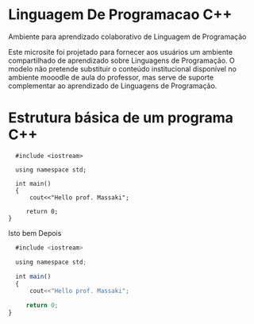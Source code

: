 # Linguagem De Programacao C++
Ambiente para aprendizado colaborativo de Linguagem de Programação

<p>
Este microsite foi projetado para fornecer aos usuários um ambiente compartilhado de aprendizado sobre Linguagens de Programação. O modelo não pretende substituir o conteúdo institucional disponível no ambiente mooodle de aula do professor, mas serve de suporte complementar ao aprendizado de Linguagens de Programação.<br />
</p>

# Estrutura básica de um programa C++


```
  #include <iostream>

  using namespace std;

  int main()
  {
      cout<<"Hello prof. Massaki";

     return 0;
}

```
<p> Isto bem Depois </p>

```javascript
  #include <iostream>

  using namespace std;

  int main()
  {
      cout<<"Hello prof. Massaki";

     return 0;
}
```
